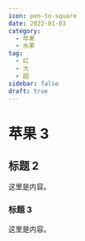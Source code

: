 ```yaml
---
icon: pen-to-square
date: 2022-01-03
category:
  - 苹果
  - 水果
tag:
  - 红
  - 大
  - 圆
sidebar: false
draft: true
---
```


# 苹果 3

## 标题 2

这里是内容。

### 标题 3

这里是内容。
